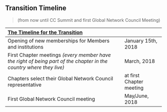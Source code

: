 ## Transition Timeline

> (from now until CC Summit and first Global Network Council Meeting)

| [The Timeline for the Transition](https://creativecommons.org/2017/12/08/network-strategy-transition-towards-new-model/) |  |
|:--|:--|
| Opening of new memberships for Members and institutions  | January 15th, 2018 |
| First Chapter meetings _(every member have the right of being part of the chapter in the country where they live)_ | March, 2018 |
| Chapters select their Global Network Council representative | at first Chapter meeting |
| First Global Network Council meeting | May/June, 2018 |
